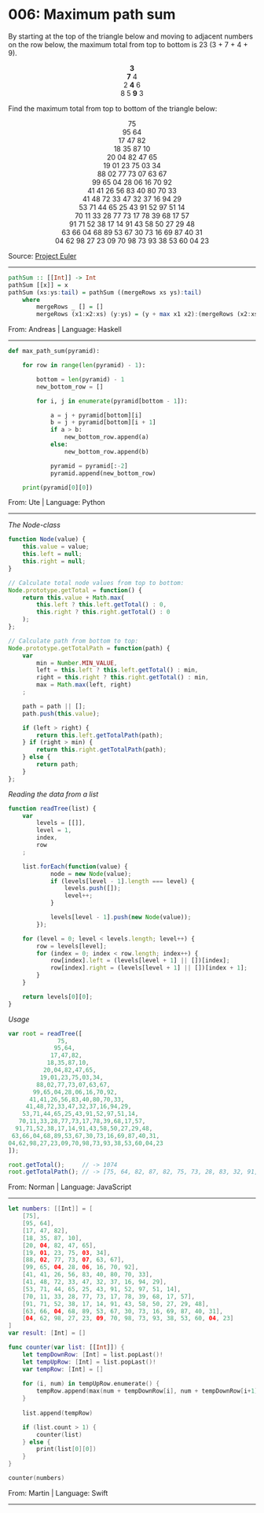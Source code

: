 # 006: Maximum path sum

By starting at the top of the triangle below and moving to adjacent numbers on the row below, the maximum total from top to bottom is 23 (3 + 7 + 4 + 9).

<p align="center">
   <strong>3</strong><br>
  <strong>7</strong> 4<br>
 2 <strong>4</strong> 6<br>
8 5 <strong>9</strong> 3
</p>

Find the maximum total from top to bottom of the triangle below:

<p align="center">
75<br>
95 64<br>
17 47 82<br>
18 35 87 10<br>
20 04 82 47 65<br>
19 01 23 75 03 34<br>
88 02 77 73 07 63 67<br>
99 65 04 28 06 16 70 92<br>
41 41 26 56 83 40 80 70 33<br>
41 48 72 33 47 32 37 16 94 29<br>
53 71 44 65 25 43 91 52 97 51 14<br>
70 11 33 28 77 73 17 78 39 68 17 57<br>
91 71 52 38 17 14 91 43 58 50 27 29 48<br>
63 66 04 68 89 53 67 30 73 16 69 87 40 31<br>
04 62 98 27 23 09 70 98 73 93 38 53 60 04 23
</p>

Source: [Project Euler](https://projecteuler.net/problem=18)

---

```haskell
pathSum :: [[Int]] -> Int
pathSum [[x]] = x
pathSum (xs:ys:tail) = pathSum ((mergeRows xs ys):tail)
    where
        mergeRows _ [] = []
        mergeRows (x1:x2:xs) (y:ys) = (y + max x1 x2):(mergeRows (x2:xs) ys)
```
From: Andreas | Language: Haskell

---

```python
def max_path_sum(pyramid):

    for row in range(len(pyramid) - 1):

        bottom = len(pyramid) - 1
        new_bottom_row = []

        for i, j in enumerate(pyramid[bottom - 1]):

            a = j + pyramid[bottom][i]
            b = j + pyramid[bottom][i + 1]
            if a > b:
                new_bottom_row.append(a)
            else:
                new_bottom_row.append(b)

            pyramid = pyramid[:-2]
            pyramid.append(new_bottom_row)

    print(pyramid[0][0])
```
From: Ute | Language: Python

---

*The Node-class*

```javascript
function Node(value) {
	this.value = value;
	this.left = null;
	this.right = null;
}

// Calculate total node values from top to bottom:
Node.prototype.getTotal = function() {
	return this.value + Math.max(
		this.left ? this.left.getTotal() : 0,
		this.right ? this.right.getTotal() : 0
	);
};

// Calculate path from bottom to top:
Node.prototype.getTotalPath = function(path) {
	var
		min = Number.MIN_VALUE,
		left = this.left ? this.left.getTotal() : min,
		right = this.right ? this.right.getTotal() : min,
		max = Math.max(left, right)
	;

	path = path || [];
	path.push(this.value);

	if (left > right) {
		return this.left.getTotalPath(path);
	} if (right > min) {
		return this.right.getTotalPath(path);
	} else {
		return path;
	}
};
```
*Reading the data from a list*

```javascript
function readTree(list) {
	var
		levels = [[]],
		level = 1,
		index,
		row
	;

	list.forEach(function(value) {
			node = new Node(value);
			if (levels[level - 1].length === level) {
				levels.push([]);
				level++;
			}

			levels[level - 1].push(new Node(value));
		});

	for (level = 0; level < levels.length; level++) {
		row = levels[level];
		for (index = 0; index < row.length; index++) {
			row[index].left = (levels[level + 1] || [])[index];
			row[index].right = (levels[level + 1] || [])[index + 1];
		}
	}

	return levels[0][0];
}
```

*Usage*

```javascript
var root = readTree([
              75,
             95,64,
            17,47,82,
           18,35,87,10,
          20,04,82,47,65,
         19,01,23,75,03,34,
        88,02,77,73,07,63,67,
       99,65,04,28,06,16,70,92,
      41,41,26,56,83,40,80,70,33,
     41,48,72,33,47,32,37,16,94,29,
    53,71,44,65,25,43,91,52,97,51,14,
   70,11,33,28,77,73,17,78,39,68,17,57,
  91,71,52,38,17,14,91,43,58,50,27,29,48,
 63,66,04,68,89,53,67,30,73,16,69,87,40,31,
04,62,98,27,23,09,70,98,73,93,38,53,60,04,23
]);

root.getTotal();     // -> 1074
root.getTotalPath(); // -> [75, 64, 82, 87, 82, 75, 73, 28, 83, 32, 91, 78, 58, 73, 93]
```

From: Norman | Language: JavaScript

---

```swift
let numbers: [[Int]] = [
    [75],
    [95, 64],
    [17, 47, 82],
    [18, 35, 87, 10],
    [20, 04, 82, 47, 65],
    [19, 01, 23, 75, 03, 34],
    [88, 02, 77, 73, 07, 63, 67],
    [99, 65, 04, 28, 06, 16, 70, 92],
    [41, 41, 26, 56, 83, 40, 80, 70, 33],
    [41, 48, 72, 33, 47, 32, 37, 16, 94, 29],
    [53, 71, 44, 65, 25, 43, 91, 52, 97, 51, 14],
    [70, 11, 33, 28, 77, 73, 17, 78, 39, 68, 17, 57],
    [91, 71, 52, 38, 17, 14, 91, 43, 58, 50, 27, 29, 48],
    [63, 66, 04, 68, 89, 53, 67, 30, 73, 16, 69, 87, 40, 31],
    [04, 62, 98, 27, 23, 09, 70, 98, 73, 93, 38, 53, 60, 04, 23]
]
var result: [Int] = []

func counter(var list: [[Int]]) {
    let tempDownRow: [Int] = list.popLast()!
    let tempUpRow: [Int] = list.popLast()!
    var tempRow: [Int] = []
    
    for (i, num) in tempUpRow.enumerate() {
        tempRow.append(max(num + tempDownRow[i], num + tempDownRow[i+1]))
    }
    
    list.append(tempRow)

    if (list.count > 1) {
        counter(list)
    } else {
        print(list[0][0])
    }
}

counter(numbers)
```
From: Martin | Language: Swift

---
